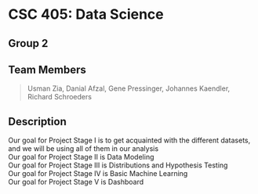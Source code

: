 # CSC 405: Data Science

## Group 2

## Team Members
> Usman Zia,
> Danial Afzal,
> Gene Pressinger,
> Johannes Kaendler,
> Richard Schroeders



## Description

Our goal for Project Stage I is to get acquainted with the different datasets, and we will be using all of them in our analysis  
Our goal for Project Stage II is Data Modeling  
Our goal for Project Stage III is Distributions and Hypothesis Testing  
Our goal for Project Stage IV is Basic Machine Learning  
Our goal for Project Stage V is Dashboard  

